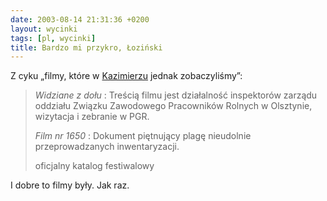 ```yaml
---
date: 2003-08-14 21:31:36 +0200
layout: wycinki
tags: [pl, wycinki]
title: Bardzo mi przykro, Łoziński
---
```


Z cyku „filmy, które w [Kazimierzu](http://latofilmow.pl/ 'guess what, 9. Lato Filmów') jednak zobaczyliśmy”:

> <cite>Widziane z dołu</cite>
> : Treścią filmu jest działalność inspektorów zarządu oddziału Związku Zawodowego Pracowników Rolnych w Olsztynie, wizytacja i zebranie w PGR.
>
> <cite>Film nr 1650</cite>
> : Dokument piętnujący plagę nieudolnie przeprowadzanych inwentaryzacji.
>
> oficjalny katalog festiwalowy

I dobre to filmy były. Jak  raz.
